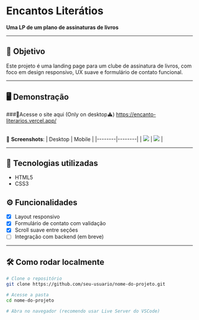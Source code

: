 # Encantos Literátios

**Uma LP de um plano de assinaturas de livros**

---

## 🎯 Objetivo

Este projeto é uma landing page para um clube de assinatura de livros, com foco em design responsivo, UX suave e formulário de contato funcional.

---

## 🖥️ Demonstração

###🔗Acesse o site aqui (Only on desktop⚠️)
https://encanto-literarios.vercel.app/



<br>📸 **Screenshots**:
| Desktop | Mobile |
|--------|--------|
| ![](./assets/desktop-preview.png) | ![](./assets/mobile-preview.png) |

---

## 🚀 Tecnologias utilizadas

- HTML5
- CSS3

  
## ⚙️ Funcionalidades

- [x] Layout responsivo
- [x] Formulário de contato com validação
- [x] Scroll suave entre seções
- [ ] Integração com backend (em breve)

---

## 🛠️ Como rodar localmente

```bash
# Clone o repositório
git clone https://github.com/seu-usuario/nome-do-projeto.git

# Acesse a pasta
cd nome-do-projeto

# Abra no navegador (recomendo usar Live Server do VSCode)
